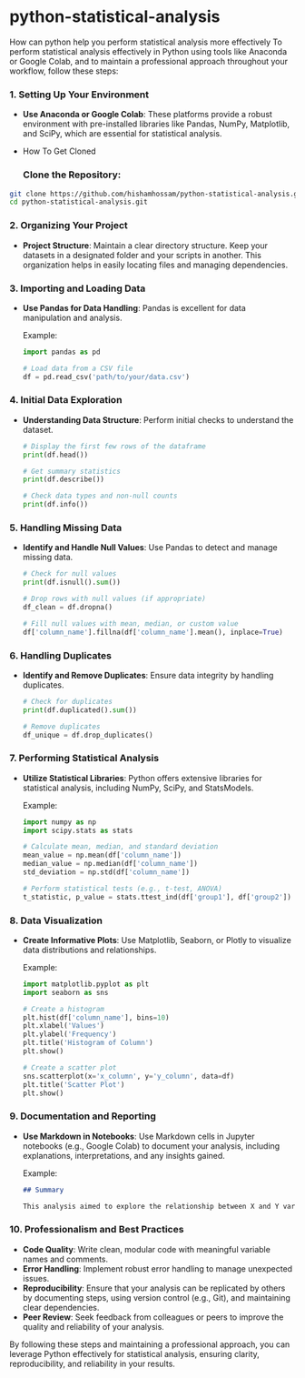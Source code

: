 # python-statistical-analysis
How can python help you perform statistical analysis more effectively
To perform statistical analysis effectively in Python using tools like Anaconda or Google Colab, and to maintain a professional approach throughout your workflow, follow these steps:

### 1. Setting Up Your Environment

- **Use Anaconda or Google Colab**: These platforms provide a robust environment with pre-installed libraries like Pandas, NumPy, Matplotlib, and SciPy, which are essential for statistical analysis.
- How To Get Cloned

  
  ### Clone the Repository:

```bash
git clone https://github.com/hishamhossam/python-statistical-analysis.git
cd python-statistical-analysis.git
```

### 2. Organizing Your Project

- **Project Structure**: Maintain a clear directory structure. Keep your datasets in a designated folder and your scripts in another. This organization helps in easily locating files and managing dependencies.

### 3. Importing and Loading Data

- **Use Pandas for Data Handling**: Pandas is excellent for data manipulation and analysis.
  
  Example:
  ```python
  import pandas as pd
  
  # Load data from a CSV file
  df = pd.read_csv('path/to/your/data.csv')
  ```

### 4. Initial Data Exploration

- **Understanding Data Structure**: Perform initial checks to understand the dataset.

  ```python
  # Display the first few rows of the dataframe
  print(df.head())
  
  # Get summary statistics
  print(df.describe())
  
  # Check data types and non-null counts
  print(df.info())
  ```

### 5. Handling Missing Data

- **Identify and Handle Null Values**: Use Pandas to detect and manage missing data.
  
  ```python
  # Check for null values
  print(df.isnull().sum())
  
  # Drop rows with null values (if appropriate)
  df_clean = df.dropna()
  
  # Fill null values with mean, median, or custom value
  df['column_name'].fillna(df['column_name'].mean(), inplace=True)
  ```

### 6. Handling Duplicates

- **Identify and Remove Duplicates**: Ensure data integrity by handling duplicates.
  
  ```python
  # Check for duplicates
  print(df.duplicated().sum())
  
  # Remove duplicates
  df_unique = df.drop_duplicates()
  ```

### 7. Performing Statistical Analysis

- **Utilize Statistical Libraries**: Python offers extensive libraries for statistical analysis, including NumPy, SciPy, and StatsModels.

  Example:
  ```python
  import numpy as np
  import scipy.stats as stats
  
  # Calculate mean, median, and standard deviation
  mean_value = np.mean(df['column_name'])
  median_value = np.median(df['column_name'])
  std_deviation = np.std(df['column_name'])
  
  # Perform statistical tests (e.g., t-test, ANOVA)
  t_statistic, p_value = stats.ttest_ind(df['group1'], df['group2'])
  ```

### 8. Data Visualization

- **Create Informative Plots**: Use Matplotlib, Seaborn, or Plotly to visualize data distributions and relationships.
  
  Example:
  ```python
  import matplotlib.pyplot as plt
  import seaborn as sns
  
  # Create a histogram
  plt.hist(df['column_name'], bins=10)
  plt.xlabel('Values')
  plt.ylabel('Frequency')
  plt.title('Histogram of Column')
  plt.show()
  
  # Create a scatter plot
  sns.scatterplot(x='x_column', y='y_column', data=df)
  plt.title('Scatter Plot')
  plt.show()
  ```

### 9. Documentation and Reporting

- **Use Markdown in Notebooks**: Use Markdown cells in Jupyter notebooks (e.g., Google Colab) to document your analysis, including explanations, interpretations, and any insights gained.
  
  Example:
  ```markdown
  ## Summary
  
  This analysis aimed to explore the relationship between X and Y variables. We found that...
  ```

### 10. Professionalism and Best Practices

- **Code Quality**: Write clean, modular code with meaningful variable names and comments.
- **Error Handling**: Implement robust error handling to manage unexpected issues.
- **Reproducibility**: Ensure that your analysis can be replicated by others by documenting steps, using version control (e.g., Git), and maintaining clear dependencies.
- **Peer Review**: Seek feedback from colleagues or peers to improve the quality and reliability of your analysis.

By following these steps and maintaining a professional approach, you can leverage Python effectively for statistical analysis, ensuring clarity, reproducibility, and reliability in your results.
